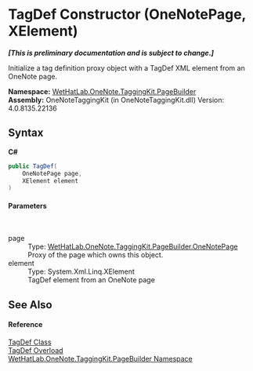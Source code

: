 # TagDef Constructor (OneNotePage, XElement)
 _**\[This is preliminary documentation and is subject to change.\]**_

Initialize a tag definition proxy object with a TagDef XML element from an OneNote page.

**Namespace:**&nbsp;<a href="56352230-71f2-f4b7-63a8-983965663af5.md">WetHatLab.OneNote.TaggingKit.PageBuilder</a><br />**Assembly:**&nbsp;OneNoteTaggingKit (in OneNoteTaggingKit.dll) Version: 4.0.8135.22136

## Syntax

**C#**<br />
``` C#
public TagDef(
	OneNotePage page,
	XElement element
)
```


#### Parameters
&nbsp;<dl><dt>page</dt><dd>Type: <a href="6754c7d7-0598-ae1f-ff8c-6808b714b0ab.md">WetHatLab.OneNote.TaggingKit.PageBuilder.OneNotePage</a><br />Proxy of the page which owns this object.</dd><dt>element</dt><dd>Type: System.Xml.Linq.XElement<br />TagDef element from an OneNote page</dd></dl>

## See Also


#### Reference
<a href="76f26dcb-6d94-451a-0931-56436dcad40f.md">TagDef Class</a><br /><a href="e239bc29-cf2d-a70c-29fe-e6e58e6df2d4.md">TagDef Overload</a><br /><a href="56352230-71f2-f4b7-63a8-983965663af5.md">WetHatLab.OneNote.TaggingKit.PageBuilder Namespace</a><br />